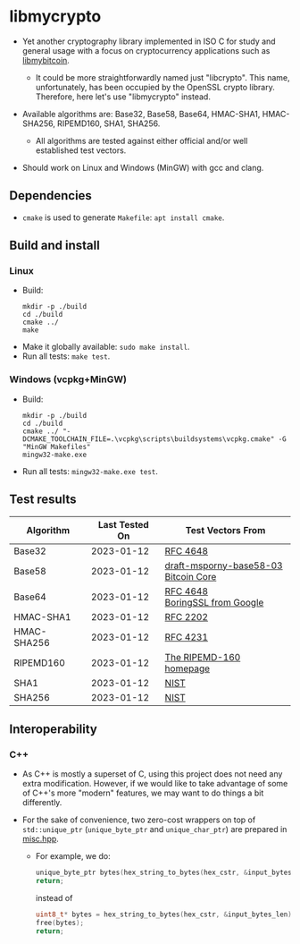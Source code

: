 # libmycrypto

* Yet another cryptography library implemented in ISO C for study and general
usage with a focus on cryptocurrency applications such as
[libmybitcoin](https://github.com/alex-lt-kong/libmybitcoin).
  * It could be more straightforwardly named just "libcrypto". This name,
  unfortunately, has been occupied by the OpenSSL crypto library. Therefore,
  here let's use "libmycrypto" instead.

* Available algorithms are: Base32, Base58, Base64, HMAC-SHA1, HMAC-SHA256,
RIPEMD160, SHA1, SHA256.
  * All algorithms are tested against either official and/or well established
  test vectors.

* Should work on Linux and Windows (MinGW) with gcc and clang.

## Dependencies

* `cmake` is used to generate `Makefile`: `apt install cmake`.

## Build and install

### Linux
* Build: 
  ```shell
  mkdir -p ./build
  cd ./build
  cmake ../
  make
  ```
* Make it globally available: `sudo make install`.
* Run all tests: `make test`.

### Windows (vcpkg+MinGW)

* Build:
  ```shell
  mkdir -p ./build
  cd ./build
  cmake ../ "-DCMAKE_TOOLCHAIN_FILE=.\vcpkg\scripts\buildsystems\vcpkg.cmake" -G "MinGW Makefiles"
  mingw32-make.exe
  ```

* Run all tests: `mingw32-make.exe test`.

## Test results

| Algorithm     | Last Tested On  | Test Vectors From|
| ------------- | -------------   | ------------- |
| Base32        | 2023-01-12      | [RFC 4648](https://datatracker.ietf.org/doc/html/rfc4648#section-10)|
| Base58        | 2023-01-12      | [draft-msporny-base58-03](https://datatracker.ietf.org/doc/html/draft-msporny-base58-03#section-5)<br />[Bitcoin Core](https://github.com/bitcoin/bitcoin/blob/master/src/test/data/base58_encode_decode.json)|
| Base64        | 2023-01-12      | [RFC 4648](https://datatracker.ietf.org/doc/html/rfc4648#section-10)<br />[BoringSSL from Google](https://boringssl.googlesource.com/boringssl/+/master/crypto/base64/base64_test.cc)
| HMAC-SHA1     | 2023-01-12      | [RFC 2202](https://datatracker.ietf.org/doc/html/rfc2202)|
| HMAC-SHA256   | 2023-01-12      | [RFC 4231](https://datatracker.ietf.org/doc/html/rfc4231)|
| RIPEMD160     | 2023-01-12      | [The RIPEMD-160 homepage](https://homes.esat.kuleuven.be/~bosselae/ripemd160.html)|
| SHA1          | 2023-01-12      | [NIST](https://csrc.nist.gov/Projects/Cryptographic-Algorithm-Validation-Program/Secure-Hashing)|
| SHA256        | 2023-01-12      | [NIST](https://csrc.nist.gov/Projects/Cryptographic-Algorithm-Validation-Program/Secure-Hashing)|


## Interoperability
### C++

* As C++ is mostly a superset of C, using this project does not need any extra
modification. However, if we would like to take advantage of some of C++'s
more "modern" features, we may want to do things a bit differently.

* For the sake of convenience, two zero-cost wrappers on top of
`std::unique_ptr` (`unique_byte_ptr` and `unique_char_ptr`) are prepared
in [misc.hpp](./src/mycrypto/misc.hpp).

    * For example, we do:

      ```C++
      unique_byte_ptr bytes(hex_string_to_bytes(hex_cstr, &input_bytes_len));
      return;
      ```

      instead of

      ```C
      uint8_t* bytes = hex_string_to_bytes(hex_cstr, &input_bytes_len);
      free(bytes);
      return;
      ```